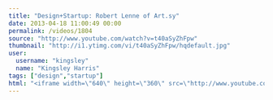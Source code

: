 ```yaml
---
title: "Design+Startup: Robert Lenne of Art.sy"
date: 2013-04-18 11:00:49 00:00
permalink: /videos/1804
source: "http://www.youtube.com/watch?v=t40aSyZhFpw"
thumbnail: "http://i1.ytimg.com/vi/t40aSyZhFpw/hqdefault.jpg"
user:
  username: "kingsley"
  name: "Kingsley Harris"
tags: ["design","startup"]
html: "<iframe width=\"640\" height=\"360\" src=\"http://www.youtube.com/embed/t40aSyZhFpw?wmode=transparent&feature=oembed\" frameborder=\"0\" allowfullscreen></iframe>"
---
```


